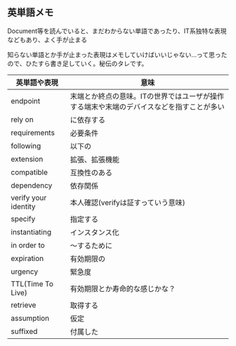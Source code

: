 ## 英単語メモ

Document等を読んでいると、まだわからない単語であったり、IT系独特な表現などもあり、よく手が止まる

知らない単語とか手が止まった表現はメモしていけばいいじゃない…って思ったので、ひたすら書き足していく。秘伝のタレです。

英単語や表現 | 意味
--- | ---
endpoint | 末端とか終点の意味。ITの世界ではユーザが操作する端末や末端のデバイスなどを指すことが多い
rely on | に依存する
requirements | 必要条件
following | 以下の
extension | 拡張、拡張機能
compatible | 互換性のある
dependency | 依存関係
verify your identity | 本人確認(verifyは証すっていう意味)
specify | 指定する
instantiating | インスタンス化
in order to | 〜するために
expiration | 有効期限の
urgency | 緊急度
TTL(Time To Live) | 有効期限とか寿命的な感じかな？
retrieve | 取得する
assumption | 仮定
suffixed | 付属した

